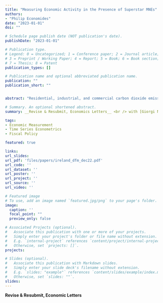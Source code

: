 ```yaml
---
title: "Measuring Economic Activity in the Presence of Superstar MNEs"
authors:
- "Philip Economides"
date: "2023-01-01"
doi: ""

# Schedule page publish date (NOT publication's date).
publishDate: "2023-01-01"

# Publication type.
# Legend: 0 = Uncategorized; 1 = Conference paper; 2 = Journal article;
# 3 = Preprint / Working Paper; 4 = Report; 5 = Book; 6 = Book section;
# 7 = Thesis; 8 = Patent
publication_types: []

# Publication name and optional abbreviated publication name.
publication: ""
publication_short: ""


abstract: "Residential, industrial, and commercial carbon dioxide emissions vary substantially across cities and sectors; this variation has led to concerns about the distributional consequences of carbon pricing policies. I develop and estimate a spatial equilibrium model to quantify the incidence from a stylized carbon tax across cities, sectors, and education groups in the U.S. The model features heterogeneous households, firms in multiple locations, sectors that use energy and labor as imperfect substitutes, and region-specific carbon emissions rates due to differences in the fuel mix used to generate electricity. A uniform carbon tax has substantial distributional effects, with uneducated workers in manufacturing bearing the greatest burden. The share of the total tax burden attributable to coal-fired electricity varies significantly across regions. I also use the model to demonstrate that progressive compensation leads to a decline in aggregate carbon emissions relative to flat transfers,  due to a reallocation of workers into cities and sectors that are less carbon-intensive."

# Summary. An optional shortened abstract.
summary: __Revise & Resubmit, Economics Letters__ <br /> with [Giorgi Nikolaishvili](https://giorginikolaishvili.com/) <br /> In 2015, the Irish economy experienced a 25 percent annual increase in GDP, driven largely by the repositioning of multinational enterprises' intangible assets and their associated revenue streams. We address these distortions in assessing the state of the domestic Irish economy by utilizing a two-step dynamic factor model. We find that real output in Ireland is heavily inflated by the presence these intangible assets and their associated tax minimization schemes. We use our findings to assess the state of the domestic economy and gauge its fiscal position among EU27 member states. 

tags:
- Economic Measurement
- Time Series Econometrics
- Fiscal Policy

featured: true

links:
url_slides: 
url_pdf: 'files/papers/ireland_dfm_dec22.pdf'
url_code: ''
url_dataset: ''
url_poster: ''
url_project: ''
url_source: ''
url_video: ''

# Featured image
# To use, add an image named `featured.jpg/png` to your page's folder. 
image:
  caption: ''
  focal_point: ""
  preview_only: false

# Associated Projects (optional).
#   Associate this publication with one or more of your projects.
#   Simply enter your project's folder or file name without extension.
#   E.g. `internal-project` references `content/project/internal-project/index.md`.
#   Otherwise, set `projects: []`.
projects:

# Slides (optional).
#   Associate this publication with Markdown slides.
#   Simply enter your slide deck's filename without extension.
#   E.g. `slides: "example"` references `content/slides/example/index.md`.
#   Otherwise, set `slides: ""`.
slides: 
---
```


__Revise & Resubmit, Economic Letters__ 
